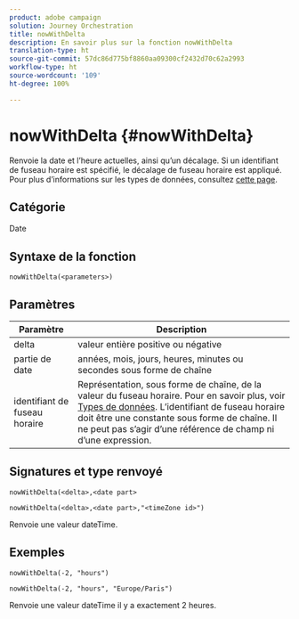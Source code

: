 ```yaml
---
product: adobe campaign
solution: Journey Orchestration
title: nowWithDelta
description: En savoir plus sur la fonction nowWithDelta
translation-type: ht
source-git-commit: 57dc86d775bf8860aa09300cf2432d70c62a2993
workflow-type: ht
source-wordcount: '109'
ht-degree: 100%

---
```



# nowWithDelta {#nowWithDelta}

Renvoie la date et l’heure actuelles, ainsi qu’un décalage. Si un identifiant de fuseau horaire est spécifié, le décalage de fuseau horaire est appliqué. Pour plus d’informations sur les types de données, consultez [cette page](../expression/data-types.md).

## Catégorie

Date

## Syntaxe de la fonction

`nowWithDelta(<parameters>)`

## Paramètres

| Paramètre | Description |
|--- |--- |
| delta | valeur entière positive ou négative |
| partie de date | années, mois, jours, heures, minutes ou secondes sous forme de chaîne |
| identifiant de fuseau horaire | Représentation, sous forme de chaîne, de la valeur du fuseau horaire. Pour en savoir plus, voir [Types de données](../expression/data-types.md). L’identifiant de fuseau horaire doit être une constante sous forme de chaîne. Il ne peut pas s’agir d’une référence de champ ni d’une expression. |

## Signatures et type renvoyé

`nowWithDelta(<delta>,<date part>`

`nowWithDelta(<delta>,<date part>,"<timeZone id>")`

Renvoie une valeur dateTime.

## Exemples

`nowWithDelta(-2, "hours")`

`nowWithDelta(-2, "hours", "Europe/Paris")`

Renvoie une valeur dateTime il y a exactement 2 heures.

